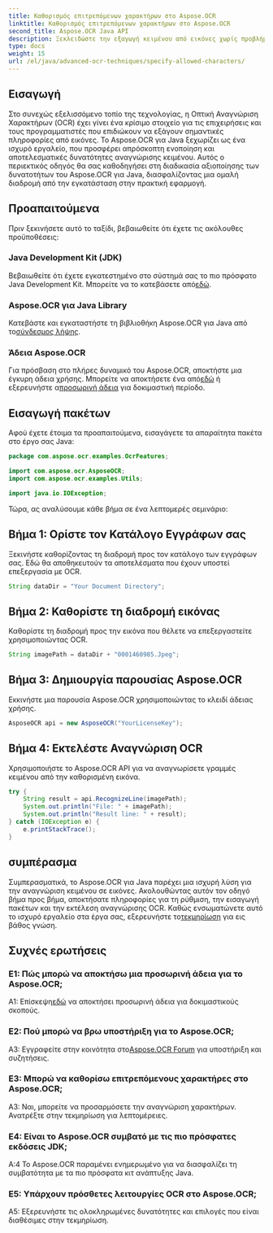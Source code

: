 ```yaml
---
title: Καθορισμός επιτρεπόμενων χαρακτήρων στο Aspose.OCR
linktitle: Καθορισμός επιτρεπόμενων χαρακτήρων στο Aspose.OCR
second_title: Aspose.OCR Java API
description: Ξεκλειδώστε την εξαγωγή κειμένου από εικόνες χωρίς προβλήματα με το Aspose.OCR για Java. Ακολουθήστε τον βήμα προς βήμα οδηγό μας για αποτελεσματική ενσωμάτωση.
type: docs
weight: 15
url: /el/java/advanced-ocr-techniques/specify-allowed-characters/
---
```

## Εισαγωγή

Στο συνεχώς εξελισσόμενο τοπίο της τεχνολογίας, η Οπτική Αναγνώριση Χαρακτήρων (OCR) έχει γίνει ένα κρίσιμο στοιχείο για τις επιχειρήσεις και τους προγραμματιστές που επιδιώκουν να εξάγουν σημαντικές πληροφορίες από εικόνες. Το Aspose.OCR για Java ξεχωρίζει ως ένα ισχυρό εργαλείο, που προσφέρει απρόσκοπτη ενοποίηση και αποτελεσματικές δυνατότητες αναγνώρισης κειμένου. Αυτός ο περιεκτικός οδηγός θα σας καθοδηγήσει στη διαδικασία αξιοποίησης των δυνατοτήτων του Aspose.OCR για Java, διασφαλίζοντας μια ομαλή διαδρομή από την εγκατάσταση στην πρακτική εφαρμογή.

## Προαπαιτούμενα

Πριν ξεκινήσετε αυτό το ταξίδι, βεβαιωθείτε ότι έχετε τις ακόλουθες προϋποθέσεις:

### Java Development Kit (JDK)

 Βεβαιωθείτε ότι έχετε εγκατεστημένο στο σύστημά σας το πιο πρόσφατο Java Development Kit. Μπορείτε να το κατεβάσετε από[εδώ](https://www.oracle.com/java/technologies/javase-downloads.html).

### Aspose.OCR για Java Library

 Κατεβάστε και εγκαταστήστε τη βιβλιοθήκη Aspose.OCR για Java από το[σύνδεσμος λήψης](https://releases.aspose.com/ocr/java/).

### Άδεια Aspose.OCR

 Για πρόσβαση στο πλήρες δυναμικό του Aspose.OCR, αποκτήστε μια έγκυρη άδεια χρήσης. Μπορείτε να αποκτήσετε ένα από[εδώ](https://purchase.aspose.com/buy) ή εξερευνήστε α[προσωρινή άδεια](https://purchase.aspose.com/temporary-license/) για δοκιμαστική περίοδο.

## Εισαγωγή πακέτων

Αφού έχετε έτοιμα τα προαπαιτούμενα, εισαγάγετε τα απαραίτητα πακέτα στο έργο σας Java:

```java
package com.aspose.ocr.examples.OcrFeatures;

import com.aspose.ocr.AsposeOCR;
import com.aspose.ocr.examples.Utils;

import java.io.IOException;
```

Τώρα, ας αναλύσουμε κάθε βήμα σε ένα λεπτομερές σεμινάριο:

## Βήμα 1: Ορίστε τον Κατάλογο Εγγράφων σας

Ξεκινήστε καθορίζοντας τη διαδρομή προς τον κατάλογο των εγγράφων σας. Εδώ θα αποθηκευτούν τα αποτελέσματα που έχουν υποστεί επεξεργασία με OCR.

```java
String dataDir = "Your Document Directory";
```

## Βήμα 2: Καθορίστε τη διαδρομή εικόνας

Καθορίστε τη διαδρομή προς την εικόνα που θέλετε να επεξεργαστείτε χρησιμοποιώντας OCR.

```java
String imagePath = dataDir + "0001460985.Jpeg";
```

## Βήμα 3: Δημιουργία παρουσίας Aspose.OCR

Εκκινήστε μια παρουσία Aspose.OCR χρησιμοποιώντας το κλειδί άδειας χρήσης.

```java
AsposeOCR api = new AsposeOCR("YourLicenseKey");
```

## Βήμα 4: Εκτελέστε Αναγνώριση OCR

Χρησιμοποιήστε το Aspose.OCR API για να αναγνωρίσετε γραμμές κειμένου από την καθορισμένη εικόνα.

```java
try {
    String result = api.RecognizeLine(imagePath);
    System.out.println("File: " + imagePath);
    System.out.println("Result line: " + result);
} catch (IOException e) {
    e.printStackTrace();
}
```

## συμπέρασμα

 Συμπερασματικά, το Aspose.OCR για Java παρέχει μια ισχυρή λύση για την αναγνώριση κειμένου σε εικόνες. Ακολουθώντας αυτόν τον οδηγό βήμα προς βήμα, αποκτήσατε πληροφορίες για τη ρύθμιση, την εισαγωγή πακέτων και την εκτέλεση αναγνώρισης OCR. Καθώς ενσωματώνετε αυτό το ισχυρό εργαλείο στα έργα σας, εξερευνήστε το[τεκμηρίωση](https://reference.aspose.com/ocr/java/) για εις βάθος γνώση.

## Συχνές ερωτήσεις

### Ε1: Πώς μπορώ να αποκτήσω μια προσωρινή άδεια για το Aspose.OCR;

 Α1: Επίσκεψη[εδώ](https://purchase.aspose.com/temporary-license/) να αποκτήσει προσωρινή άδεια για δοκιμαστικούς σκοπούς.

### Ε2: Πού μπορώ να βρω υποστήριξη για το Aspose.OCR;

 A3: Εγγραφείτε στην κοινότητα στο[Aspose.OCR Forum](https://forum.aspose.com/c/ocr/16) για υποστήριξη και συζητήσεις.

### Ε3: Μπορώ να καθορίσω επιτρεπόμενους χαρακτήρες στο Aspose.OCR;

A3: Ναι, μπορείτε να προσαρμόσετε την αναγνώριση χαρακτήρων. Ανατρέξτε στην τεκμηρίωση για λεπτομέρειες.

### Ε4: Είναι το Aspose.OCR συμβατό με τις πιο πρόσφατες εκδόσεις JDK;

A:4 Το Aspose.OCR παραμένει ενημερωμένο για να διασφαλίζει τη συμβατότητα με τα πιο πρόσφατα κιτ ανάπτυξης Java.

### Ε5: Υπάρχουν πρόσθετες λειτουργίες OCR στο Aspose.OCR;

A5: Εξερευνήστε τις ολοκληρωμένες δυνατότητες και επιλογές που είναι διαθέσιμες στην τεκμηρίωση.